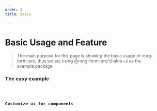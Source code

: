 ```yaml
---
order: 3
title: Basic

---
```


# Basic Usage and Feature 
> The main purpose for this page is showing the basic usage of rong-form-pro, thus we are using @rong-form-pro/chakra-ui as the example package



### The easy example 

<code src="./demo/basic.tsx" />

### Customize ui for components

<code src="./demo/ui.tsx" />
